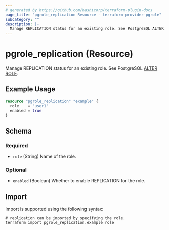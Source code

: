 ```yaml
---
# generated by https://github.com/hashicorp/terraform-plugin-docs
page_title: "pgrole_replication Resource - terraform-provider-pgrole"
subcategory: ""
description: |-
  Manage REPLICATION status for an existing role. See PostgreSQL ALTER ROLE https://www.postgresql.org/docs/current/sql-alterrole.html.
---
```


# pgrole_replication (Resource)

Manage REPLICATION status for an existing role. See PostgreSQL [ALTER ROLE](https://www.postgresql.org/docs/current/sql-alterrole.html).

## Example Usage

```terraform
resource "pgrole_replication" "example" {
  role    = "user1"
  enabled = true
}
```

<!-- schema generated by tfplugindocs -->
## Schema

### Required

- `role` (String) Name of the role.

### Optional

- `enabled` (Boolean) Whether to enable REPLICATION for the role.

## Import

Import is supported using the following syntax:

```shell
# replication can be imported by specifying the role.
terraform import pgrole_replication.example role
```
